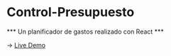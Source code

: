 # Control-Presupuesto 

*** Un planificador de gastos realizado con React ***

-> <a href="https://control-presupuesto-jpm.netlify.app/">Live Demo</a>

